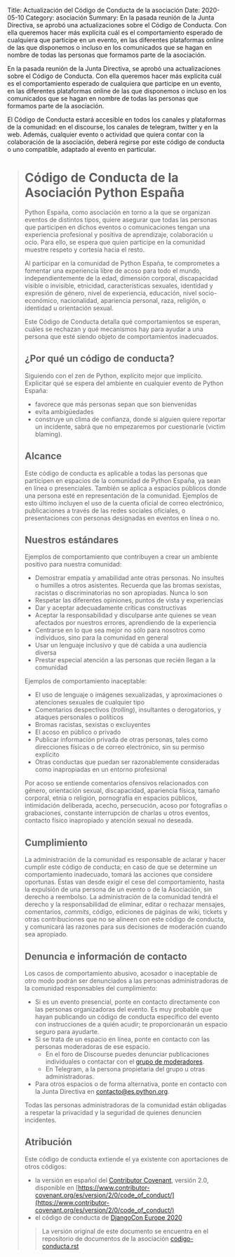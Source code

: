 Title: Actualización del Código de Conducta de la asociación
Date: 2020-05-10
Category: asociación
Summary: En la pasada reunión de la Junta Directiva, se aprobó una actualizaciones sobre el Código de Conducta. Con ella queremos hacer más explícita cuál es el comportamiento esperado de cualquiera que participe en un evento, en las diferentes plataformas online de las que disponemos o incluso en los comunicados que se hagan en nombre de todas las personas que formamos parte de la asociación.

En la pasada reunión de la Junta Directiva, se aprobó una actualizaciones sobre el Código de Conducta. Con ella queremos hacer más explícita cuál es el comportamiento esperado de cualquiera que participe en un evento, en las diferentes plataformas online de las que disponemos o incluso en los comunicados que se hagan en nombre de todas las personas que formamos parte de la asociación.

El Código de Conducta estará accesible en todos los canales y plataformas de la comunidad: en el discourse, los canales de telegram, twitter y en la web. Además, cualquier evento o actividad que quiera contar con la colaboración de la asociación, deberá regirse por este código de conducta o uno compatible, adaptado al evento en particular.


> # Código de Conducta de la Asociación Python España
>
> Python España, como asociación en torno a la que se organizan eventos de distintos tipos, quiere asegurar que todas las personas que participen en dichos eventos o comunicaciones tengan una experiencia profesional y positiva de aprendizaje, colaboración u ocio. Para ello, se espera que quien participe en la comunidad muestre respeto y cortesía hacia el resto.
>
> Al participar en la comunidad de Python España, te comprometes a fomentar una experiencia libre de acoso para todo el mundo, independientemente de la edad, dimensión corporal, discapacidad visible o invisible, etnicidad, características sexuales, identidad y expresión de género, nivel de experiencia, educación, nivel socio-económico, nacionalidad, apariencia personal, raza, religión, o identidad u orientación sexual.
>
> Este Código de Conducta detalla qué comportamientos se esperan, cuáles se rechazan y qué mecanismos hay para ayudar a una persona que esté siendo objeto de comportamientos inadecuados.
>
>
> ## ¿Por qué un código de conducta?
>
> Siguiendo con el zen de Python, explícito mejor que implícito. Explicitar qué se espera del ambiente en cualquier evento de Python España:
>
> - favorece que más personas sepan que son bienvenidas
> - evita ambigüedades
> - construye un clima de confianza, donde si alguien quiere reportar un incidente, sabrá que no empezaremos por cuestionarle (victim blaming).
>
>
> ## Alcance
>
> Este código de conducta es aplicable a todas las personas que participen en espacios de la comunidad de Python España, ya sean en línea o presenciales. También se aplica a espacios públicos donde una persona esté en representación de la comunidad. Ejemplos de esto último incluyen el uso de la cuenta oficial de correo electrónico, publicaciones a través de las redes sociales oficiales, o presentaciones con personas designadas en eventos en línea o no.
>
>
> ## Nuestros estándares
>
> Ejemplos de comportamiento que contribuyen a crear un ambiente positivo para nuestra comunidad:
>
> - Demostrar empatía y amabilidad ante otras personas. No insultes o humilles a otros asistentes. Recuerda que las bromas sexistas, racistas o discriminatorias no son apropiadas. Nunca lo son
> - Respetar las diferentes opiniones, puntos de vista y experiencias
> - Dar y aceptar adecuadamente críticas constructivas
> - Aceptar la responsabilidad y disculparse ante quienes se vean afectados por nuestros errores, aprendiendo de la experiencia
> - Centrarse en lo que sea mejor no sólo para nosotros como individuos, sino para la comunidad en general
> - Usar un lenguaje inclusivo y que dé cabida a una audiencia diversa
> - Prestar especial atención a las personas que recién llegan a la comunidad
>
> Ejemplos de comportamiento inaceptable:
>
> - El uso de lenguaje o imágenes sexualizadas, y aproximaciones o atenciones sexuales de cualquier tipo
> - Comentarios despectivos (_trolling_), insultantes o derogatorios, y ataques personales o políticos
> - Bromas racistas, sexistas o excluyentes
> - El acoso en público o privado
> - Publicar información privada de otras personas, tales como direcciones físicas o de correo electrónico, sin su permiso explícito
> - Otras conductas que puedan ser razonablemente consideradas como inapropiadas en un entorno profesional
>
> Por acoso se entiende comentarios ofensivos relacionados con género, orientación sexual, discapacidad, apariencia física, tamaño corporal, etnia o religión, pornografía en espacios públicos, intimidación deliberada, acecho, persecución, acoso por fotografías o grabaciones, constante interrupción de charlas u otros eventos, contacto físico inapropiado y atención sexual no deseada.
>
>
> ## Cumplimiento
>
> La administración de la comunidad es responsable de aclarar y hacer cumplir este código de conducta; en caso de que se determine un comportamiento inadecuado, tomará las acciones que considere oportunas. Éstas van desde exigir el cese del comportamiento, hasta la expulsión de una persona de un evento o de la Asociación, sin derecho a reembolso. La administración de la comunidad tendrá el derecho y la responsabilidad de eliminar, editar o rechazar mensajes, comentarios, _commits_, código, ediciones de páginas de wiki, tickets y otras contribuciones que no se alineen con este código de conducta, y comunicará las razones para sus decisiones de moderación cuando sea apropiado.
>
>
> ## Denuncia e información de contacto
>
> Los casos de comportamiento abusivo, acosador o inaceptable de otro modo podrán ser denunciados a las personas administradoras de la comunidad responsables del cumplimiento:
>
> - Si es un evento presencial, ponte en contacto directamente con las personas organizadoras del evento. Es muy probable que hayan publicando un código de conducta específico del evento con instrucciones de a quién acudir; te proporcionarán un espacio seguro para ayudarte.
> - Si se trata de un espacio en línea, ponte en contacto con las personas moderadoras de ese espacio.
>   * En el foro de Discourse puedes denunciar publicaciones individuales o contactar con el [grupo de moderadores](https://comunidad.es.python.org/groups/moderadores).
>   * En Telegram, a la persona propietaria del grupo u otras administradoras.
> - Para otros espacios o de forma alternativa, ponte en contacto con la Junta Directiva en [contacto@es.python.org](mailto:contacto@es.python.org).
>
> Todas las personas administradoras de la comunidad están obligadas a respetar la privacidad y la seguridad de quienes denuncien incidentes.
>
>
> ## Atribución
>
> Este código de conducta extiende el ya existente con aportaciones de otros códigos:
>
> - la versión en español del [Contributor Covenant](https://www.contributor-covenant.org), versión 2.0, disponible en [https://www.contributor-covenant.org/es/version/2/0/code_of_conduct/](https://www.contributor-covenant.org/es/version/2/0/code_of_conduct/)
> - el código de conducta de [DjangoCon Europe 2020](https://2020.djangocon.eu/conduct/code_of_conduct/)
>
> > La versión original de este documento se encuentra en el repositorio de documentos de la asociación [codigo-conducta.rst](https://github.com/python-spain/documentacion/blob/master/codigo-conducta.rst)
